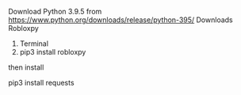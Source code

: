 Download Python 3.9.5 from https://www.python.org/downloads/release/python-395/
Downloads Robloxpy
1. Terminal
2. pip3 install robloxpy

then install

pip3 install requests
